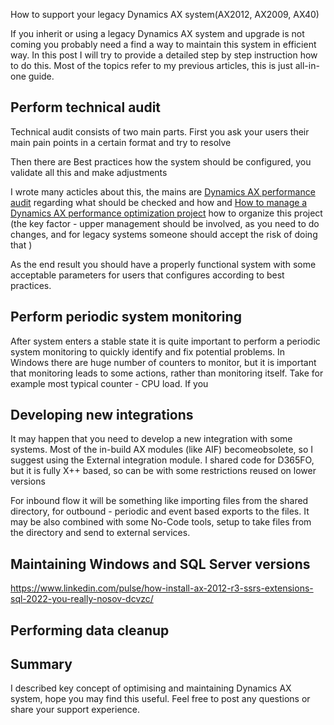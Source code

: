 How to support your legacy Dynamics AX system(AX2012, AX2009, AX40)

If you inherit or using a legacy Dynamics AX system and upgrade is not coming you probably need a find a way to maintain this system in efficient way. In this post I will try to provide a detailed step by step instruction how to do this. Most of the topics refer to my previous articles, this is just all-in-one guide.



## Perform technical audit

Technical audit consists of two main parts. First you ask your users their main pain points in a certain format and try to resolve 

Then there are Best practices how the system should be configured, you validate all this and make adjustments

I wrote many acticles about this, the mains are [Dynamics AX performance audit](https://denistrunin.com/performance-audit/) regarding what should be checked and how and  [How to manage a Dynamics AX performance optimization project](https://denistrunin.com/performance-projmanage/) how to organize this project (the key factor - upper management should be involved, as you need to do changes, and for legacy systems someone should accept the risk of doing that )

As the end result you should have a properly functional system with some acceptable parameters for users that configures according to best practices.

## Perform periodic system monitoring

After system enters a stable state it is quite important to perform a periodic system monitoring to quickly identify and fix potential problems. In Windows there are huge number of counters to monitor, but it is important that monitoring leads to some actions, rather than monitoring itself. Take for example most typical counter - CPU load. If you  



## Developing new integrations

 It may happen that you need to develop a new integration with some systems. Most of the in-build AX modules (like AIF) becomeobsolete, so I suggest using the  External integration module. I shared code for D365FO, but it is fully X++ based, so can be with some restrictions reused on lower versions

For inbound flow it will be something like importing files from the shared directory, for outbound - periodic and event based exports to the files. It may be also combined with some No-Code tools, setup to take files from the directory and send to external services. 

## Maintaining Windows and SQL Server versions






https://www.linkedin.com/pulse/how-install-ax-2012-r3-ssrs-extensions-sql-2022-you-really-nosov-dcvzc/






## Performing data cleanup





## Summary 

I described key concept of optimising and maintaining Dynamics AX system, hope you may find this useful. Feel free to post any questions or share your support experience.





